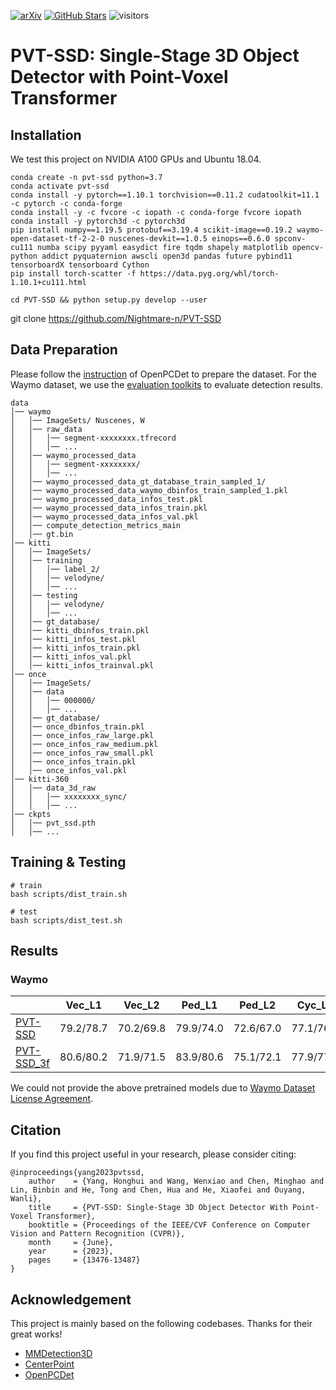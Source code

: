 [![arXiv](https://img.shields.io/badge/arXiv-Paper-<COLOR>.svg)](https://arxiv.org/abs/2305.06621)
[![GitHub Stars](https://img.shields.io/github/stars/Nightmare-n/PVT-SSD?style=social)](https://github.com/Nightmare-n/PVT-SSD)
![visitors](https://visitor-badge.glitch.me/badge?page_id=Nightmare-n/PVT-SSD)

# PVT-SSD: Single-Stage 3D Object Detector with Point-Voxel Transformer


## Installation
We test this project on NVIDIA A100 GPUs and Ubuntu 18.04.
```
conda create -n pvt-ssd python=3.7
conda activate pvt-ssd
conda install -y pytorch==1.10.1 torchvision==0.11.2 cudatoolkit=11.1 -c pytorch -c conda-forge
conda install -y -c fvcore -c iopath -c conda-forge fvcore iopath
conda install -y pytorch3d -c pytorch3d
pip install numpy==1.19.5 protobuf==3.19.4 scikit-image==0.19.2 waymo-open-dataset-tf-2-2-0 nuscenes-devkit==1.0.5 einops==0.6.0 spconv-cu111 numba scipy pyyaml easydict fire tqdm shapely matplotlib opencv-python addict pyquaternion awscli open3d pandas future pybind11 tensorboardX tensorboard Cython
pip install torch-scatter -f https://data.pyg.org/whl/torch-1.10.1+cu111.html

cd PVT-SSD && python setup.py develop --user
```
git clone https://github.com/Nightmare-n/PVT-SSD
## Data Preparation

Please follow the [instruction](https://github.com/open-mmlab/OpenPCDet/blob/master/docs/GETTING_STARTED.md) of OpenPCDet to prepare the dataset. For the Waymo dataset, we use the [evaluation toolkits](https://drive.google.com/drive/folders/1aa1kI9hhzBoZkIBcr8RBO3Zhg_RkOAag?usp=sharing) to evaluate detection results.
```
data
│── waymo
│   │── ImageSets/ Nuscenes, W
│   │── raw_data
│   │   │── segment-xxxxxxxx.tfrecord
│   │   │── ...
│   │── waymo_processed_data
│   │   │── segment-xxxxxxxx/
│   │   │── ...
│   │── waymo_processed_data_gt_database_train_sampled_1/
│   │── waymo_processed_data_waymo_dbinfos_train_sampled_1.pkl
│   │── waymo_processed_data_infos_test.pkl
│   │── waymo_processed_data_infos_train.pkl
│   │── waymo_processed_data_infos_val.pkl
│   │── compute_detection_metrics_main
│   │── gt.bin
│── kitti
│   │── ImageSets/
│   │── training
│   │   │── label_2/
│   │   │── velodyne/
│   │   │── ...
│   │── testing
│   │   │── velodyne/
│   │   │── ...
│   │── gt_database/
│   │── kitti_dbinfos_train.pkl
│   │── kitti_infos_test.pkl
│   │── kitti_infos_train.pkl
│   │── kitti_infos_val.pkl
│   │── kitti_infos_trainval.pkl
│── once
│   │── ImageSets/
│   │── data
│   │   │── 000000/
│   │   │── ...
│   │── gt_database/
│   │── once_dbinfos_train.pkl
│   │── once_infos_raw_large.pkl
│   │── once_infos_raw_medium.pkl
│   │── once_infos_raw_small.pkl
│   │── once_infos_train.pkl
│   │── once_infos_val.pkl
│── kitti-360
│   │── data_3d_raw
│   │   │── xxxxxxxx_sync/
│   │   │── ...
│── ckpts
│   │── pvt_ssd.pth
│   │── ...
```

## Training & Testing
```
# train
bash scripts/dist_train.sh

# test
bash scripts/dist_test.sh
```

## Results

### Waymo
|                                             | Vec_L1 | Vec_L2 | Ped_L1 | Ped_L2 | Cyc_L1 | Cyc_L2 | Model |
|---------------------------------------------|:-------:|:-------:|:-------:|:-------:|:-------:|:-------:|:-------:|
|[PVT-SSD](tools/cfgs/waymo_models/pvt_ssd.yaml)| 79.2/78.7|70.2/69.8|79.9/74.0|72.6/67.0|77.1/76.0|74.0/73.0| [log](https://drive.google.com/file/d/1ZBq_4xLlaMTxxX57T2GFeTM87Ey9cwGu/view?usp=sharing) |
|[PVT-SSD_3f](tools/cfgs/waymo_models/pvt_ssd_3f.yaml)| 80.6/80.2|71.9/71.5|83.9/80.6|75.1/72.1|77.9/77.0|74.8/74.0| [log](https://drive.google.com/file/d/1Zx6OYludbb_WR6agAPdfWFL9HYVtalix/view?usp=sharing) |

We could not provide the above pretrained models due to [Waymo Dataset License Agreement](https://waymo.com/open/terms/).

## Citation 
If you find this project useful in your research, please consider citing:
```
@inproceedings{yang2023pvtssd,
    author    = {Yang, Honghui and Wang, Wenxiao and Chen, Minghao and Lin, Binbin and He, Tong and Chen, Hua and He, Xiaofei and Ouyang, Wanli},
    title     = {PVT-SSD: Single-Stage 3D Object Detector With Point-Voxel Transformer},
    booktitle = {Proceedings of the IEEE/CVF Conference on Computer Vision and Pattern Recognition (CVPR)},
    month     = {June},
    year      = {2023},
    pages     = {13476-13487}
}
```

## Acknowledgement
This project is mainly based on the following codebases. Thanks for their great works!

* [MMDetection3D](https://github.com/open-mmlab/mmdetection3d)
* [CenterPoint](https://github.com/tianweiy/CenterPoint)
* [OpenPCDet](https://github.com/open-mmlab/OpenPCDet)
